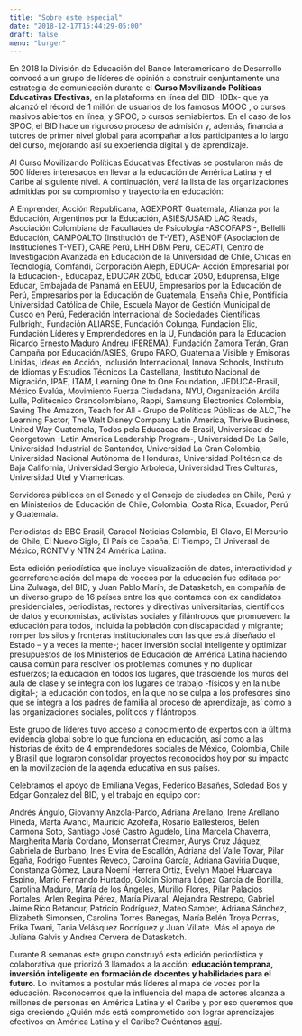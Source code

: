 ```yaml
---
title: "Sobre este especial"
date: "2018-12-17T15:44:29-05:00"
draft: false
menu: "burger"
---
```


En 2018 la División de Educación del Banco Interamericano de Desarrollo convocó a un grupo de líderes de opinión a construir conjuntamente una estrategia de comunicación durante el **Curso Movilizando Políticas Educativas Efectivas**, en la plataforma en línea del BID -IDBx- que ya alcanzó el récord de 1 millón de usuarios de los famosos MOOC , o cursos masivos abiertos en línea, y SPOC, o cursos semiabiertos.  En el caso de los SPOC, el BID hace un riguroso proceso de admisión y, además, financia a tutores de primer nivel global para acompañar a los participantes a lo largo del curso, mejorando así su experiencia digital y de aprendizaje.

Al Curso Movilizando Políticas Educativas Efectivas se postularon más de 500 líderes interesados en llevar a la educación de América Latina y el Caribe al siguiente nivel.  A continuación, verá la lista de las organizaciones admitidas por su compromiso y trayectoria en educación:

A Emprender, Acción Republicana, AGEXPORT Guatemala, Alianza por la Educación, Argentinos por la Educación, ASIES/USAID LAC Reads, Asociación Colombiana de Facultades de Psicología -ASCOFAPSI-, Bellelli Educación, CAMPOALTO (Institución de T-VET), ASENOF (Asociación de Instituciones T-VET), CARE Perú, LHH DBM Perú, CECATI, Centro de Investigación Avanzada en Educación de la Universidad de Chile, Chicas en Tecnología, Comfandi, Corporación Aleph, EDUCA- Acción Empresarial por la Educación-, Educapaz, EDUCAR 2050, Educar 2050, Eduprensa, Elige Educar, Embajada de Panamá en EEUU, Empresarios por la Educación de Perú, Empresarios por la Educación de Guatemala, Enseña Chile, Pontificia Universidad Católica de Chile, Escuela Mayor de Gestión Municipal de Cusco en Perú, Federación Internacional de Sociedades Científicas, Fulbright, Fundación ALIARSE, Fundación Colunga, Fundación Elic, Fundación Líderes y Emprendedores en la U, Fundación para la Educacion Ricardo Ernesto Maduro Andreu (FEREMA), Fundación Zamora Terán, Gran Campaña por Educación/ASIES, Grupo FARO, Guatemala Visible y Emisoras Unidas, Ideas en Acción, Inclusión Internacional, Innova Schools, Instituto de Idiomas y Estudios Técnicos La Castellana, Instituto Nacional de Migración, IPAE, ITAM, Learning One to One Foundation, JEDUCA-Brasil, México Evalúa, Movimiento Fuerza Ciudadana, NYU, Organización Ardila Lulle, Politécnico Grancolombiano, Rappi, Samsung Electronics Colombia, Saving The Amazon, Teach for All - Grupo de Políticas Públicas de ALC,The Learning Factor, The Walt Disney Company Latin America, Thrive Business, United Way Guatemala, Todos pela Educacao de Brasil, Universidad de Georgetown -Latin America Leadership Program-, Universidad De La Salle, Universidad Industrial de Santander, Universidad La Gran Colombia, Universidad Nacional Autónoma de Honduras, Universidad Politécnica de Baja California, Universidad Sergio Arboleda, Universidad Tres Culturas, Universidad Utel y Vramericas.

Servidores públicos en el Senado y el Consejo de ciudades en Chile, Perú y en Ministerios de Educación de Chile, Colombia, Costa Rica, Ecuador, Perú y Guatemala.

Periodistas de BBC Brasil, Caracol Noticias Colombia, El Clavo, El Mercurio de Chile, El Nuevo Siglo, El País de España, El Tiempo, El Universal de México, RCNTV y NTN 24 América Latina.

Esta edición periodística que incluye visualización de datos,  interactividad y georreferenciación del mapa de voceos por la educación fue editada por Lina Zuluaga, del BID,  y Juan Pablo Marín, de Datasketch, en compañía de un diverso grupo de 16 países entre los que contamos con ex candidatos presidenciales, periodistas, rectores y directivas universitarias, científicos de datos y economistas, activistas sociales y filántropos que promueven: la educación para todos, incluida la población con discapacidad y migrante; romper los silos y fronteras institucionales con las que está diseñado el Estado – y a veces la mente-; hacer inversión social inteligente y optimizar presupuestos de los Ministerios de Educación de América Latina haciendo causa común para resolver los problemas comunes y no duplicar esfuerzos; la educación en todos los lugares, que trasciende los muros del aula de clase y se integra con los lugares de trabajo -físicos y en la nube digital-; la educación con todos, en la que no se culpa a  los profesores sino que se integra a los padres de familia al proceso de aprendizaje, así como a las organizaciones sociales, políticos y filántropos.

Este grupo de líderes tuvo acceso a conocimiento de expertos con la última evidencia global sobre lo que funciona en educación, así como a las historias de éxito de 4 emprendedores sociales de México, Colombia, Chile y Brasil que lograron consolidar proyectos reconocidos hoy por su impacto en la movilización de la agenda educativa en sus países.

Celebramos el apoyo de Emiliana Vegas, Federico Basañes, Soledad Bos y Edgar Gonzalez del BID, y el trabajo en equipo con:

Andrés 	Ángulo, Giovanny Anzola-Pardo, Adriana Arellano, Irene Arellano Pineda, Marta Avanci, Mauricio Azofeifa, Rosario Ballesteros, Belén Carmona Soto, Santiago José Castro Agudelo, Lina Marcela Chaverra, Margherita María Cordano, Monserrat Creamer, Aurys Cruz Jáquez, Gabriela de Burbano, Ines Elvira de Escallón, Adriana del Valle Tovar, Pilar Egaña, Rodrigo Fuentes Reveco, Carolina García, Adriana Gaviria Duque, Constanza Gómez, Laura Noemí Herrera Ortiz, Evelyn Mabel Huarcaya Espino, Mario Fernando Hurtado, Goldin Siomara López García de Bonilla, Carolina Maduro, María de los Ángeles, Murillo Flores, Pilar Palacios Portales, Arlen Regina Pérez, María	Pivaral, Alejandra Restrepo, Gabriel Jaime Rico Betancur, Patricio Rodríguez, Mateo Samper, Adriana Sánchez, Elizabeth Simonsen, Carolina Torres Banegas, María Belén Troya Porras, Erika	Twani, Tania Velásquez Rodríguez y Juan Villate. Más el apoyo de Juliana Galvis y Andrea Cervera de Datasketch.

Durante 8 semanas este grupo construyó esta edición periodística y colaborativa que priorizó 3 llamados a la acción: **educación temprana, inversión inteligente en formación de docentes y habilidades para el futuro**. Lo invitamos a postular más líderes al mapa de voces por la educación. Reconocemos que la influencia del mapa de actores alcanza a millones de personas en América Latina y el Caribe y por eso queremos que siga creciendo ¿Quién más está comprometido con lograr aprendizajes efectivos en América Latina y el Caribe? Cuéntanos [aquí](https://docs.google.com/forms/d/1ZerkyboRnFbAgJdakX2ooigezjXRx9izhrArTT0TLBM/prefill).
